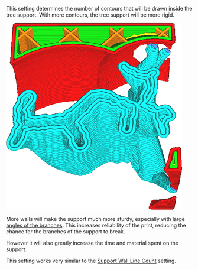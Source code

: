 This setting determines the number of contours that will be drawn inside the tree support. With more contours, the tree support will be more rigid.

![Two walls](images/support_tree_wall_count.png)

More walls will make the support much more sturdy, especially with large [angles of the branches](support_tree_angle.md). This increases reliability of the print, reducing the chance for the branches of the support to break.

However it will also greatly increase the time and material spent on the support.

This setting works very similar to the [Support Wall Line Count](support_wall_count.md) setting.